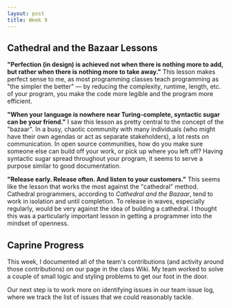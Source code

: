 ```yaml
---
layout: post
title: Week 9
---
```


## Cathedral and the Bazaar Lessons
**"Perfection (in design) is achieved not when there is nothing more to add, but rather when there is nothing more to take away."**
This lesson makes perfect sense to me, as most programming classes teach programming as "the simpler the better" — by reducing the complexity, runtime, length, etc. of your program, you make the code more legible and the program more efficient.

**"When your language is nowhere near Turing-complete, syntactic sugar can be your friend."**
I saw this lesson as pretty central to the concept of the "bazaar". In a busy, chaotic community with many individuals (who might have their own agendas or act as separate stakeholders), a lot rests on communication. In open source communities, how do you make sure someone else can build off your work, or pick up where you left off? Having syntactic sugar spread throughout your program, it seems to serve a purpose similar to good documentation.

**"Release early. Release often. And listen to your customers."**
This seems like the lesson that works the most against the "cathedral" method. Cathedral programmers, according to *Cathedral and the Bazaar*, tend to work in isolation and until completion. To release in waves, especially regularly, would be very against the idea of building a cathedral. I thought this was a particularly important lesson in getting a programmer into the mindset of openness. 

## Caprine Progress
This week, I documented all of the team's contributions (and activity around those contributions) on our page in the class Wiki. My team worked to solve a couple of small logic and styling problems to get our foot in the door. 

Our next step is to work more on identifying issues in our team issue log, where we track the list of issues that we could reasonably tackle. 
